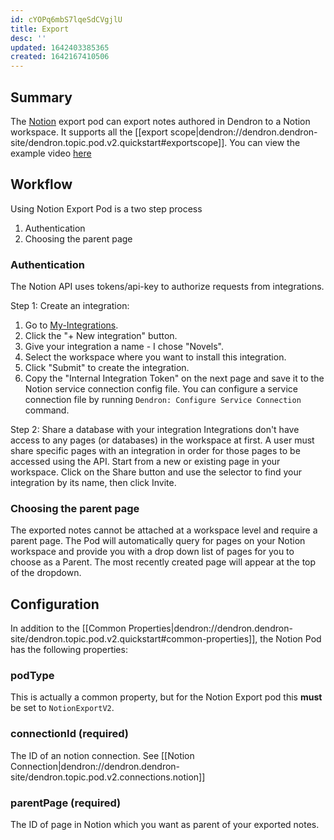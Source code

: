 ```yaml
---
id: cYOPq6mbS7lqeSdCVgjlU
title: Export
desc: ''
updated: 1642403385365
created: 1642167410506
---
```


## Summary

The [Notion](https://www.notion.so/) export pod can export notes authored in Dendron to a Notion workspace.
It supports all the [[export scope|dendron://dendron.dendron-site/dendron.topic.pod.v2.quickstart#exportscope]]. 
You can view the example video [here](https://www.loom.com/share/d3d68896c1534405b2664b0d50806280)

## Workflow

Using Notion Export Pod is a two step process
1. Authentication
1. Choosing the parent page

### Authentication

The Notion API uses tokens/api-key to authorize requests from integrations.

Step 1: Create an integration: 
1. Go to [My-Integrations](https://www.notion.com/my-integrations).
1. Click the "+ New integration" button.
1. Give your integration a name - I chose "Novels".
1. Select the workspace where you want to install this integration.
1. Click "Submit" to create the integration.
1. Copy the "Internal Integration Token" on the next page and save it to the Notion service connection config file. 
You can configure a service connection file by running `Dendron: Configure Service Connection` command.

Step 2: Share a database with your integration
Integrations don't have access to any pages (or databases) in the workspace at first. A user must share specific pages with an integration in order for those pages to be accessed using the API.
Start from a new or existing page in your workspace. Click on the Share button and use the selector to find your integration by its name, then click Invite.

### Choosing the parent page

The exported notes cannot be attached at a workspace level and require a parent page.
The Pod will automatically query for pages on your Notion workspace and provide you with a drop down list of pages for you to choose as a Parent. The most recently created page will appear at the top of the dropdown.

## Configuration

In addition to the [[Common Properties|dendron://dendron.dendron-site/dendron.topic.pod.v2.quickstart#common-properties]], the Notion Pod has the following properties:

### podType

This is actually a common property, but for the Notion Export pod this **must** be set to `NotionExportV2`.

### connectionId (required)

The ID of an notion connection. See [[Notion Connection|dendron://dendron.dendron-site/dendron.topic.pod.v2.connections.notion]]

### parentPage (required)

The ID of page in Notion which you want as parent of your exported notes. 
